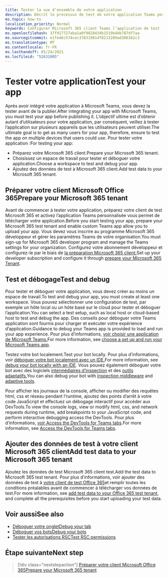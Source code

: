 ```yaml
---
title: Tester la vue d’ensemble de votre application
description: Décrit le processus de test de votre application Teams personnalisée dans Microsoft 365
ms.topic: how-to
localization_priority: Normal
keywords: Configurer Microsoft 365 client Teams l’application de test
ms.openlocfilehash: 37f917727aba1a0f9828434b1519b4bb787df7aa
ms.sourcegitcommit: e1fe46c574cec378319814f8213209ad3063b2c3
ms.translationtype: MT
ms.contentlocale: fr-FR
ms.lasthandoff: 05/24/2021
ms.locfileid: "52631005"
---
```

# <a name="test-your-app"></a><span data-ttu-id="d11f7-104">Tester votre application</span><span class="sxs-lookup"><span data-stu-id="d11f7-104">Test your app</span></span>

<span data-ttu-id="d11f7-105">Après avoir intégré votre application à Microsoft Teams, vous devez la tester avant de la publier.</span><span class="sxs-lookup"><span data-stu-id="d11f7-105">After integrating your app with Microsoft Teams, you must test your app before publishing it.</span></span> <span data-ttu-id="d11f7-106">L’objectif ultime est d’obtenir autant d’utilisateurs pour votre application, par conséquent, veillez à tester l’application sur plusieurs appareils que les utilisateurs peuvent utiliser.</span><span class="sxs-lookup"><span data-stu-id="d11f7-106">The ultimate goal is to get as many users for your app, therefore, ensure to test the app on multiple devices that users could use.</span></span> <span data-ttu-id="d11f7-107">Pour tester votre application :</span><span class="sxs-lookup"><span data-stu-id="d11f7-107">For testing your app:</span></span>

* <span data-ttu-id="d11f7-108">Préparez votre Microsoft 365 client.</span><span class="sxs-lookup"><span data-stu-id="d11f7-108">Prepare your Microsoft 365 tenant.</span></span>
* <span data-ttu-id="d11f7-109">Choisissez un espace de travail pour tester et déboguer votre application.</span><span class="sxs-lookup"><span data-stu-id="d11f7-109">Choose a workspace to test and debug your app.</span></span>
* <span data-ttu-id="d11f7-110">Ajoutez des données de test à Microsoft 365 client.</span><span class="sxs-lookup"><span data-stu-id="d11f7-110">Add test data to your Microsoft 365 tenant.</span></span>

## <a name="prepare-your-microsoft-365-tenant"></a><span data-ttu-id="d11f7-111">Préparer votre client Microsoft Office 365</span><span class="sxs-lookup"><span data-stu-id="d11f7-111">Prepare your Microsoft 365 tenant</span></span>

<span data-ttu-id="d11f7-112">Avant de commencer à tester votre application, préparez votre client de test Microsoft 365 et activez l’application Teams personnalisée vous permet de télécharger votre application.</span><span class="sxs-lookup"><span data-stu-id="d11f7-112">Before you start testing your app, prepare your Microsoft 365 test tenant and enable custom Teams app allow you to upload your app.</span></span> <span data-ttu-id="d11f7-113">Vous devez vous inscrire au programme Microsoft 365 développeur et gérer les paramètres Teams de votre organisation.</span><span class="sxs-lookup"><span data-stu-id="d11f7-113">You must sign-up for Microsoft 365 developer program and manage the Teams settings for your organization.</span></span> <span data-ttu-id="d11f7-114">Configurez votre abonnement développeur et configurez-le par le biais de [la préparation Microsoft 365 client.](~/concepts/build-and-test/prepare-your-o365-tenant.md)</span><span class="sxs-lookup"><span data-stu-id="d11f7-114">Set up your developer subscription and configure it through [prepare your Microsoft 365 Tenant](~/concepts/build-and-test/prepare-your-o365-tenant.md).</span></span>

## <a name="test-and-debug"></a><span data-ttu-id="d11f7-115">Test et débogage</span><span class="sxs-lookup"><span data-stu-id="d11f7-115">Test and debug</span></span>

<span data-ttu-id="d11f7-116">Pour tester et déboguer votre application, vous devez créer au moins un espace de travail.</span><span class="sxs-lookup"><span data-stu-id="d11f7-116">To test and debug your app, you must create at least one workspace.</span></span> <span data-ttu-id="d11f7-117">Vous pouvez sélectionner une configuration de test, par exemple un hôte local ou un hôte basé sur le cloud pour tester et déboguer l’application.</span><span class="sxs-lookup"><span data-stu-id="d11f7-117">You can select a test setup, such as local host or cloud-based host to test and debug the app.</span></span> <span data-ttu-id="d11f7-118">Des conseils pour déboguer votre Teams application sont fournis pour charger et exécuter votre expérience d’application.</span><span class="sxs-lookup"><span data-stu-id="d11f7-118">Guidance to debug your Teams app is provided to load and run your app experience.</span></span> <span data-ttu-id="d11f7-119">Pour plus d’informations, [voir choisir une application de Microsoft Teams.](~/concepts/build-and-test/debug.md)</span><span class="sxs-lookup"><span data-stu-id="d11f7-119">For more information, see [choose a set up and run your Microsoft Teams app](~/concepts/build-and-test/debug.md).</span></span>

<span data-ttu-id="d11f7-120">Testez votre bot localement.</span><span class="sxs-lookup"><span data-stu-id="d11f7-120">Test your bot locally.</span></span> <span data-ttu-id="d11f7-121">Pour plus d’informations, voir [déboguer votre bot localement avec un IDE.](~/bots/how-to/debug/locally-with-an-ide.md)</span><span class="sxs-lookup"><span data-stu-id="d11f7-121">For more information, see [debug your bot locally with an IDE](~/bots/how-to/debug/locally-with-an-ide.md).</span></span> <span data-ttu-id="d11f7-122">Vous pouvez également déboguer votre bot avec des logiciels [intermédiaires d’inspection](/azure/bot-service/bot-service-debug-inspection-middleware?view=azure-bot-service-4.0&tabs=csharp&preserve-view=true) et des [outils adaptatifs.](/azure/bot-service/bot-service-debug-adaptive-tools?view=azure-bot-service-4.0&preserve-view=true)</span><span class="sxs-lookup"><span data-stu-id="d11f7-122">You can also debug your bot with [inspection middleware](/azure/bot-service/bot-service-debug-inspection-middleware?view=azure-bot-service-4.0&tabs=csharp&preserve-view=true) and [adaptive tools](/azure/bot-service/bot-service-debug-adaptive-tools?view=azure-bot-service-4.0&preserve-view=true).</span></span> 

<span data-ttu-id="d11f7-123">Pour afficher les journaux de la console, afficher ou modifier des requêtes html, css et réseau pendant l’runtime, ajoutez des points d’arrêt à votre code JavaScript et effectuez un débogage interactif pour accéder aux DevTools.</span><span class="sxs-lookup"><span data-stu-id="d11f7-123">To view the console logs, view or modify html, css, and network requests during runtime, add breakpoints to your JavaScript code, and perform interactive debugging access the DevTools.</span></span> <span data-ttu-id="d11f7-124">Pour plus d’informations, [voir Access the DevTools for Teams tabs](~/tabs/how-to/developer-tools.md).</span><span class="sxs-lookup"><span data-stu-id="d11f7-124">For more information, see [Access the DevTools for Teams tabs](~/tabs/how-to/developer-tools.md).</span></span> 

## <a name="add-test-data-to-your-microsoft-365-tenant"></a><span data-ttu-id="d11f7-125">Ajouter des données de test à votre client Microsoft 365 client</span><span class="sxs-lookup"><span data-stu-id="d11f7-125">Add test data to your Microsoft 365 tenant</span></span>

<span data-ttu-id="d11f7-126">Ajoutez les données de test Microsoft 365 client test.</span><span class="sxs-lookup"><span data-stu-id="d11f7-126">Add the test data to Microsoft 365 test tenant.</span></span> <span data-ttu-id="d11f7-127">Pour plus d’informations, voir ajouter des données de test à [votre client de test Office 365](~/concepts/build-and-test/test-data.md)et remplir toutes les conditions préalables avant de commencer à télécharger vos données de test.</span><span class="sxs-lookup"><span data-stu-id="d11f7-127">For more information, see [add test data to your Office 365 test tenant](~/concepts/build-and-test/test-data.md), and complete all the prerequisites before you start uploading your test data.</span></span>

## <a name="see-also"></a><span data-ttu-id="d11f7-128">Voir aussi</span><span class="sxs-lookup"><span data-stu-id="d11f7-128">See also</span></span>

* [<span data-ttu-id="d11f7-129">Déboguer votre onglet</span><span class="sxs-lookup"><span data-stu-id="d11f7-129">Debug your tab</span></span>](~/tabs/how-to/developer-tools.md)
* [<span data-ttu-id="d11f7-130">Déboguer vos bots</span><span class="sxs-lookup"><span data-stu-id="d11f7-130">Debug your bots</span></span>](~/bots/how-to/debug/locally-with-an-ide.md)
* [<span data-ttu-id="d11f7-131">Tester les autorisations RSC</span><span class="sxs-lookup"><span data-stu-id="d11f7-131">Test RSC permissions</span></span>](~/graph-api/rsc/test-resource-specific-consent.md)

## <a name="next-step"></a><span data-ttu-id="d11f7-132">Étape suivante</span><span class="sxs-lookup"><span data-stu-id="d11f7-132">Next step</span></span>

> [!div class="nextstepaction"]
> [<span data-ttu-id="d11f7-133">Préparer votre client Microsoft Office 365</span><span class="sxs-lookup"><span data-stu-id="d11f7-133">Prepare your Microsoft 365 tenant</span></span>](~/concepts/build-and-test/prepare-your-o365-tenant.md)
